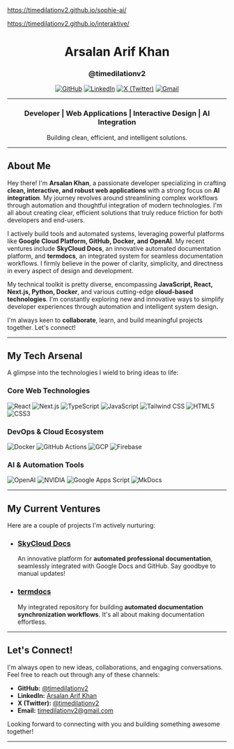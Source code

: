 https://timedilationv2.github.io/sophie-ai/

https://timedilationv2.github.io/interaktive/


<div align="center">

# Arsalan Arif Khan
### @timedilationv2

[![GitHub](https://img.shields.io/badge/GitHub-timedilationv2-181717?style=for-the-badge&logo=github)](https://github.com/timedilationv2)
[![LinkedIn](https://img.shields.io/badge/LinkedIn-Arsalan%20Arif%20Khan-0077B5?style=for-the-badge&logo=linkedin)](https://www.linkedin.com/in/timedilation/)
[![X (Twitter)](https://img.shields.io/badge/X-timedilationv2-000000?style=for-the-badge&logo=x)](https://x.com/timedilationv2)
[![Gmail](https://img.shields.io/badge/Gmail-timedilationv2@gmail.com-D14836?style=for-the-badge&logo=gmail&logoColor=white)](mailto:timedilationv2@gmail.com)

---

### **Developer** | **Web Applications** | **Interactive Design** | **AI Integration**

Building clean, efficient, and intelligent solutions.

---

</div>

## About Me

Hey there! I'm **Arsalan Khan**, a passionate developer specializing in crafting **clean, interactive, and robust web applications** with a strong focus on **AI integration**. My journey revolves around streamlining complex workflows through automation and thoughtful integration of modern technologies. I'm all about creating clear, efficient solutions that truly reduce friction for both developers and end-users.

I actively build tools and automated systems, leveraging powerful platforms like **Google Cloud Platform, GitHub, Docker, and OpenAI**. My recent ventures include **SkyCloud Docs**, an innovative automated documentation platform, and **termdocs**, an integrated system for seamless documentation workflows. I firmly believe in the power of clarity, simplicity, and directness in every aspect of design and development.

My technical toolkit is pretty diverse, encompassing **JavaScript, React, Next.js, Python, Docker**, and various cutting-edge **cloud-based technologies**. I'm constantly exploring new and innovative ways to simplify developer experiences through automation and intelligent system design.

I'm always keen to **collaborate**, learn, and build meaningful projects together. Let's connect!

---

## My Tech Arsenal

A glimpse into the technologies I wield to bring ideas to life:

### **Core Web Technologies**
![React](https://img.shields.io/badge/React-20232A?style=for-the-badge&logo=react&logoColor=61DAFB)
![Next.js](https://img.shields.io/badge/Next.js-000000?style=for-the-badge&logo=next.js&logoColor=white)
![TypeScript](https://img.shields.io/badge/TypeScript-3178C6?style=for-the-badge&logo=typescript&logoColor=white)
![JavaScript](https://img.shields.io/badge/JavaScript-F7DF1E?style=for-the-badge&logo=javascript&logoColor=black)
![Tailwind CSS](https://img.shields.io/badge/Tailwind_CSS-38B2AC?style=for-the-badge&logo=tailwind-css&logoColor=white)
![HTML5](https://img.shields.io/badge/HTML5-E34F26?style=for-the-badge&logo=html5&logoColor=white)
![CSS3](https://img.shields.io/badge/CSS3-1572B6?style=for-the-badge&logo=css3&logoColor=white)

### **DevOps & Cloud Ecosystem**
![Docker](https://img.shields.io/badge/Docker-2496ED?style=for-the-badge&logo=docker&logoColor=white)
![GitHub Actions](https://img.shields.io/badge/GitHub_Actions-2088FF?style=for-the-badge&logo=github-actions&logoColor=white)
![GCP](https://img.shields.io/badge/GCP-4285F4?style=for-the-badge&logo=google-cloud&logoColor=white)
![Firebase](https://img.shields.io/badge/Firebase-FFCA28?style=for-the-badge&logo=firebase&logoColor=black)

### **AI & Automation Tools**
![OpenAI](https://img.shields.io/badge/OpenAI-412991?style=for-the-badge&logo=openai&logoColor=white)
![NVIDIA](https://img.shields.io/badge/NVIDIA-76B900?style=for-the-badge&logo=nvidia&logoColor=white)
![Google Apps Script](https://img.shields.io/badge/Google_Apps_Script-4285F4?style=for-the-badge&logo=google&logoColor=white)
![MkDocs](https://img.shields.io/badge/MkDocs-000000?style=for-the-badge&logo=markdown&logoColor=white)

---

## My Current Ventures

Here are a couple of projects I'm actively nurturing:

* ### **[SkyCloud Docs](https://skycloud-docs-354864629572.us-central1.run.app/)**
    An innovative platform for **automated professional documentation**, seamlessly integrated with Google Docs and GitHub. Say goodbye to manual updates!

* ### **[termdocs](https://github.com/timedilationv2/termdocs)**
    My integrated repository for building **automated documentation synchronization workflows**. It's all about making documentation effortless.

---

## Let's Connect!

I'm always open to new ideas, collaborations, and engaging conversations. Feel free to reach out through any of these channels:

* **GitHub:** [@timedilationv2](https://github.com/timedilationv2) 
* **LinkedIn:** [Arsalan Arif Khan](https://www.linkedin.com/in/timedilation/) 
* **X (Twitter):** [@timedilationv2](https://x.com/timedilationv2) 
* **Email:** [timedilationv2@gmail.com](mailto:timedilationv2@gmail.com)

Looking forward to connecting with you and building something awesome together!

---
